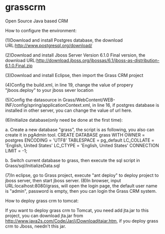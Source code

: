 grasscrm
========

Open Source Java based CRM

How to configure the environment:

(1)Download and install Postgres database, the download URL:http://www.postgresql.org/download/

(2)Download and install Jboss Server Version 6.1.0 Final version, the download URL:http://download.jboss.org/jbossas/6.1/jboss-as-distribution-6.1.0.Final.zip

(3)Download and install Eclipse, then import the Grass CRM project

(4)Config the build.xml, in line 19, change the value of propery "jboos.deploy" to your jboss sever location

(5)Config the datasource in Grass/WebContent/WEB-INF/config/spring/applicationContext.xml, in line 16, if postgres
database is installed in other server, you can change the value of url here.

(6)Initialize database(only need be done at the first time):
   
   a. Create a new database "grass", the script is as following, you also can create it in pgAdmin tool.
   CREATE DATABASE grass
  WITH OWNER = postgres
       ENCODING = 'UTF8'
       TABLESPACE = pg_default
       LC_COLLATE = 'English, United States'
       LC_CTYPE = 'English, United States'
       CONNECTION LIMIT = -1;
   
   b. Switch current database to grass, then execute the sql script in Grass/sql/InitializeData.sql
   
 (7)In eclipse, go to Grass project, execute "ant deploy" to deploy project to jboss server, then start jboss server.
 (8)In browser, input URL:localhost:8080/grass, will open the login page, the default user name is "admin", password is empty, then you can login the Grass CRM system.
 
 
 How to deploy grass crm to tomcat:
 
 If you want to deploy grass crm to Tomcat, you need add jta.jar to this project, you can download jta.jar from http://www.java2s.com/Code/Jar/j/Downloadjtajar.htm, 
 if you deploy grass crm to Jboss, needn't this jar.
 